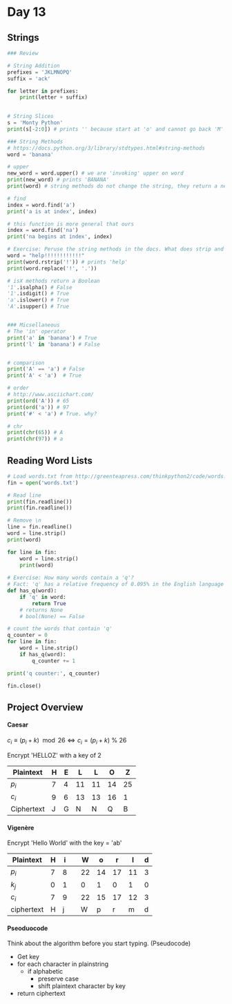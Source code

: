 # Day 13

## Strings

``` python
### Review

# String Addition
prefixes = 'JKLMNOPQ'
suffix = 'ack'

for letter in prefixes:
    print(letter + suffix)

    
# String Slices
s = 'Monty Python'
print(s[-2:0]) # prints '' because start at 'o' and cannot go back 'M'

### String Methods
# https://docs.python.org/3/library/stdtypes.html#string-methods
word = 'banana'

# upper
new_word = word.upper() # we are 'invoking' upper on word
print(new_word) # prints 'BANANA'
print(word) # string methods do not change the string, they return a new string

# find
index = word.find('a')
print('a is at index', index)

# this function is more general that ours
index = word.find('na')
print('na begins at index', index)

# Exercise: Peruse the string methods in the docs. What does strip and replace do?
word = "help!!!!!!!!!!!!"
print(word.rstrip('!')) # prints 'help'
print(word.replace('!', '.'))

# isX methods return a Boolean
'1'.isalpha() # False
'1'.isdigit() # True
'a'.islower() # True
'A'.isupper() # True


### Micsellaneous
# The 'in' operator
print('a' in 'banana') # True
print('l' in 'banana') # False


# comparison
print('A' == 'a') # False
print('A' < 'a')  # True

# order
# http://www.asciichart.com/
print(ord('A'))	# 65
print(ord('a'))	# 97
print('#' < 'a') # True. why?

# chr
print(chr(65)) # A
print(chr(97)) # a
```

## Reading Word Lists

```python
# Load words.txt from http://greenteapress.com/thinkpython2/code/words.txt
fin = open('words.txt')

# Read line
print(fin.readline())
print(fin.readline())

# Remove \n
line = fin.readline()
word = line.strip()
print(word)

for line in fin:
    word = line.strip()
    print(word)
    
# Exercise: How many words contain a 'q'?
# Fact: 'q' has a relative frequency of 0.095% in the English language
def has_q(word):
    if 'q' in word:
        return True
    # returns None
    # bool(None) == False

# count the words that contain 'q'
q_counter = 0
for line in fin:
    word = line.strip()
    if has_q(word):
        q_counter += 1

print('q counter:', q_counter)

fin.close()
```

## Project Overview

#### Caesar

$c_i \equiv(p_i+k) \mod 26 \iff c_i = (p_i + k)\ \%\ 26$

Encrypt 'HELLOZ' with a key of 2

| Plaintext  | H    | E    | L    | L    | O    | Z    |
| ---------- | ---- | ---- | ---- | ---- | ---- | ---- |
| $p_i$      | 7    | 4    | 11   | 11   | 14   | 25   |
| $c_i$      | 9    | 6    | 13   | 13   | 16   | 1    |
| Ciphertext | J    | G    | N    | N    | Q    | B    |

#### Vigenère

Encrypt 'Hello World' with the key = 'ab'

| Plaintext  | H    | i    |      | W    | o    | r    | l    | d    |
| ---------- | ---- | ---- | ---- | ---- | ---- | ---- | ---- | ---- |
| $p_i$      | 7    | 8    |      | 22   | 14   | 17   | 11   | 3    |
| $k_j$      | 0    | 1    |      | 0    | 1    | 0    | 1    | 0    |
| $c_i$      | 7    | 9    |      | 22   | 15   | 17   | 12   | 3    |
| ciphertext | H    | j    |      | W    | p    | r    | m    | d    |

#### Pseoduocode 

Think about the algorithm before you start typing. (Pseudocode)

- Get key
- for each character in plainstring
  - if alphabetic
    - preserve case
    - shift plaintext character by key
- return ciphertext



